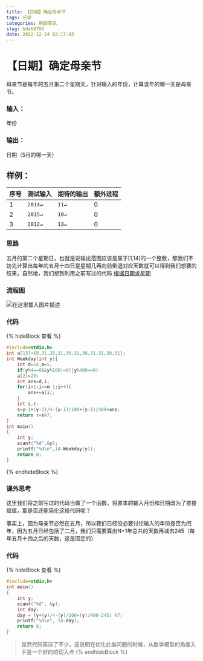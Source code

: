 ```yaml
---
title: 【日期】确定母亲节
tags: 乐学
categories: 刷题笔记
slug: bda68703
date: 2022-12-24 02:17:43
---
```

# 【日期】确定母亲节

母亲节是每年的五月第二个星期天，针对输入的年份，计算该年的哪一天是母亲节。

### 输入：
年份
### 输出：
日期（5月的哪一天）
## 样例：
序号|测试输入| 期待的输出| 额外进程
--------|-------- | -----|--------
1  | `2014↵`|`11↵`|0
2|`2015↵`|`10↵`|0
3 | `2012↵`|`13↵`|0
### 思路
五月的第二个星期日，也就是说输出范围应该是属于[1,14]的一个整数，那我们不妨先计算出每年的五月十四日是星期几再向前倒退对应天数就可以得到我们想要的结果，自然地，我们想到利用之前写过的代码 [根据日期求星期](/posts/3dd7ffa7.html)
### 流程图
![在这里插入图片描述](https://picbed-1304952903.cos.ap-beijing.myqcloud.com/pic/%E6%AF%8D%E4%BA%B2%E8%8A%82.drawio.png)
### 代码
{% hideBlock 查看 %}
```c
#include<stdio.h>    
int a[13]={0,31,28,31,30,31,30,31,31,30,31};  
int Weekday(int y){
	int d=14,m=5;
    if(y%4==0&&y%100!=0||y%400==0)  
    a[2]=29;  
    int ans=d,i;  
    for(i=1;i<=m-1;i++){  
        ans+=a[i];  
    }  
    int s,r;  
    s=y-1+(y-1)/4-(y-1)/100+(y-1)/400+ans;  
    return r=s%7; 
}  
int main()  
{
	int y; 
	scanf("%d",&y);
	printf("%d\n",14-Weekday(y));
	return 0;
}  

```
{% endhideBlock %}

### 课外思考
这里我们将之前写过的代码当做了一个函数，将原本的输入月份和日期改为了直接赋值，那是否还能简化这段代码呢？

事实上，因为母亲节必然在五月，所以我们已经没必要讨论输入的年份是否为闰年，因为五月已经包括了二月，我们只需要算出N+1年总共的天数再减去245（每年五月十四之后的天数，这是固定的）
### 代码
{% hideBlock 查看 %}
```c
#include<stdio.h>  
int main()  
{
	int y; 
	scanf("%d", &y);
	int day;
	day = (y+(y)/4-(y)/100+(y)/400-245) %7;
	printf("%d\n", 14-day);
	return 0;
}  
```
>显然代码简洁了不少，这说明在优化此类问题的时候，从数学模型的角度入手是一个好的的切入点
{% endhideBlock %}

